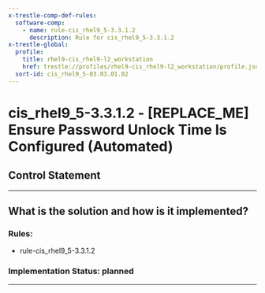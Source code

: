 ```yaml
---
x-trestle-comp-def-rules:
  software-comp:
    - name: rule-cis_rhel9_5-3.3.1.2
      description: Rule for cis_rhel9_5-3.3.1.2
x-trestle-global:
  profile:
    title: rhel9-cis_rhel9-l2_workstation
    href: trestle://profiles/rhel9-cis_rhel9-l2_workstation/profile.json
  sort-id: cis_rhel9_5-03.03.01.02
---
```


# cis_rhel9_5-3.3.1.2 - \[REPLACE_ME\] Ensure Password Unlock Time Is Configured (Automated)

## Control Statement

______________________________________________________________________

## What is the solution and how is it implemented?

<!-- For implementation status enter one of: implemented, partial, planned, alternative, not-applicable -->

<!-- Note that the list of rules under ### Rules: is read-only and changes will not be captured after assembly to JSON -->

<!-- Add control implementation description here for control: cis_rhel9_5-3.3.1.2 -->

### Rules:

  - rule-cis_rhel9_5-3.3.1.2

### Implementation Status: planned

______________________________________________________________________
